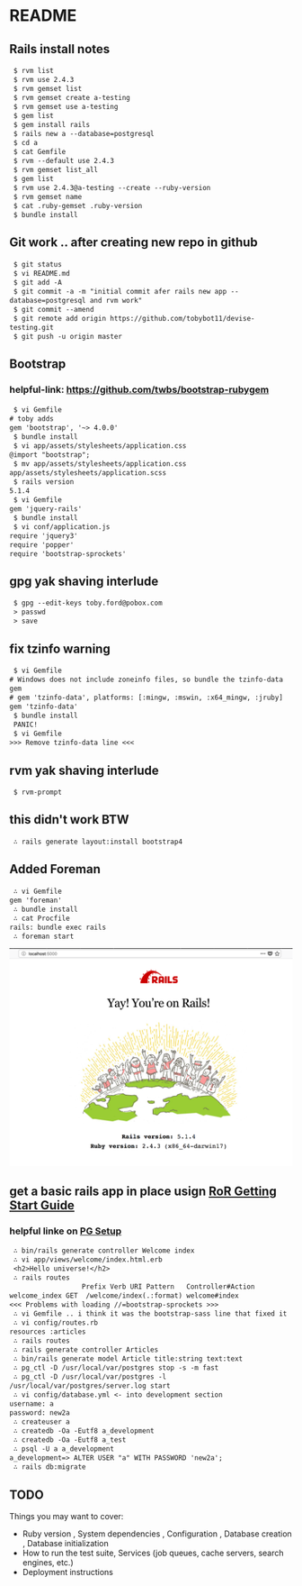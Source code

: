 # README

## Rails install notes

```
 $ rvm list
 $ rvm use 2.4.3
 $ rvm gemset list
 $ rvm gemset create a-testing
 $ rvm gemset use a-testing
 $ gem list
 $ gem install rails
 $ rails new a --database=postgresql
 $ cd a
 $ cat Gemfile
 $ rvm --default use 2.4.3
 $ rvm gemset list_all
 $ gem list
 $ rvm use 2.4.3@a-testing --create --ruby-version 
 $ rvm gemset name
 $ cat .ruby-gemset .ruby-version
 $ bundle install
```

## Git work .. after creating new repo in github
```
 $ git status
 $ vi README.md
 $ git add -A
 $ git commit -a -m "initial commit afer rails new app --database=postgresql and rvm work"
 $ git commit --amend
 $ git remote add origin https://github.com/tobybot11/devise-testing.git
 $ git push -u origin master
```

## Bootstrap
### helpful-link: https://github.com/twbs/bootstrap-rubygem
```
 $ vi Gemfile
# toby adds
gem 'bootstrap', '~> 4.0.0'
 $ bundle install
 $ vi app/assets/stylesheets/application.css
@import "bootstrap";
 $ mv app/assets/stylesheets/application.css app/assets/stylesheets/application.scss
 $ rails version
5.1.4
 $ vi Gemfile
gem 'jquery-rails'
 $ bundle install
 $ vi conf/application.js
require 'jquery3'
require 'popper'
require 'bootstrap-sprockets'
```

## gpg yak shaving interlude
```
 $ gpg --edit-keys toby.ford@pobox.com
 > passwd
 > save
```

## fix tzinfo warning

```
 $ vi Gemfile
# Windows does not include zoneinfo files, so bundle the tzinfo-data gem
# gem 'tzinfo-data', platforms: [:mingw, :mswin, :x64_mingw, :jruby]
gem 'tzinfo-data'
 $ bundle install
 PANIC!
 $ vi Gemfile
>>> Remove tzinfo-data line <<<
```

## rvm yak shaving interlude
```
 $ rvm-prompt
```

## this didn't work BTW
```
 ∴ rails generate layout:install bootstrap4
```

## Added Foreman
```
 ∴ vi Gemfile
gem 'foreman'
 ∴ bundle install
 ∴ cat Procfile
rails: bundle exec rails 
 ∴ foreman start
```
![Rails Screen Yeah](app/assets/images/initial_rails_screen.png)

## get a basic rails app in place usign [RoR Getting Start Guide](http://guides.rubyonrails.org/getting_started.html)
### helpful linke on [PG Setup](https://blog.willj.net/2011/05/31/setting-up-postgresql-for-ruby-on-rails-development-on-os-x/)
```
 ∴ bin/rails generate controller Welcome index
 ∴ vi app/views/welcome/index.html.erb
 <h2>Hello universe!</h2>
 ∴ rails routes
                  Prefix Verb URI Pattern   Controller#Action
welcome_index GET  /welcome/index(.:format) welcome#index
<<< Problems with loading //=bootstrap-sprockets >>>
 ∴ vi Gemfile .. i think it was the bootstrap-sass line that fixed it
 ∴ vi config/routes.rb
resources :articles
 ∴ rails routes
 ∴ rails generate controller Articles
 ∴ bin/rails generate model Article title:string text:text
 ∴ pg_ctl -D /usr/local/var/postgres stop -s -m fast
 ∴ pg_ctl -D /usr/local/var/postgres -l /usr/local/var/postgres/server.log start
 ∴ vi config/database.yml <- into development section
username: a
password: new2a
 ∴ createuser a
 ∴ createdb -Oa -Eutf8 a_development
 ∴ createdb -Oa -Eutf8 a_test
 ∴ psql -U a a_development
a_development=> ALTER USER "a" WITH PASSWORD 'new2a';
 ∴ rails db:migrate

```



## TODO
Things you may want to cover:

* Ruby version , System dependencies , Configuration , Database creation , Database initialization
* How to run the test suite, Services (job queues, cache servers, search engines, etc.)
* Deployment instructions
